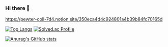 ### Hi there 👋
https://pewter-coil-7d4.notion.site/350eca4d4c924801a4b39b84fc70165d

[![Top Langs](https://github-readme-stats.vercel.app/api/top-langs/?username=Go2gym)](https://github.com/anuraghazra/github-readme-stats)
[![Solved.ac Profile](http://mazassumnida.wtf/api/v2/generate_badge?boj=lee0622aa)](https://solved.ac/lee0622aa/)

[![Anurag's GitHub stats](https://github-readme-stats.vercel.app/api?username=Go2gym&theme=cobalt)](https://github.com/anuraghazra/github-readme-stats)
<!--
**Go2gym/Go2gym** is a ✨ _special_ ✨ repository because its `README.md` (this file) appears on your GitHub profile.

Here are some ideas to get you started:

- 🔭 I’m currently working on ...
- 🌱 I’m currently learning ...
- 👯 I’m looking to collaborate on ...
- 🤔 I’m looking for help with ...
- 💬 Ask me about ...
- 📫 How to reach me: ...
- 😄 Pronouns: ...
- ⚡ Fun fact: ...
-->
